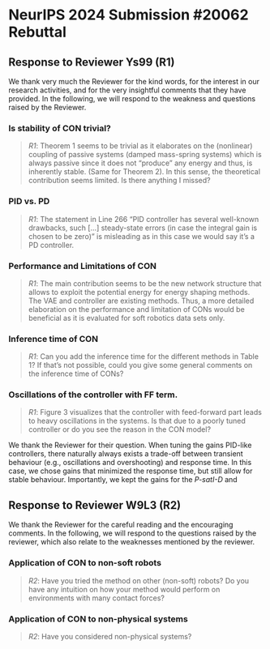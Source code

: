 # NeurIPS 2024 Submission #20062 Rebuttal

## Response to Reviewer Ys99 (R1)

We thank very much the Reviewer for the kind words, for the interest in our research activities, and for the
very insightful comments that they have provided. In the following, we will respond to the weakness and questions raised by the Reviewer.

### Is stability of CON trivial?

> <cite>R1</cite>: Theorem 1 seems to be trivial as it elaborates on the (nonlinear) coupling of passive systems (damped mass-spring systems) which is always passive since it does not “produce” any energy and thus, is inherently stable. (Same for Theorem 2). In this sense, the theoretical contribution seems limited. Is there anything I missed?

### PID vs. PD

> <cite>R1</cite>: The statement in Line 266 “PID controller has several well-known drawbacks, such […] steady-state errors (in case the integral gain is chosen to be zero)” is misleading as in this case we would say it’s a PD controller.

### Performance and Limitations of CON

> <cite>R1</cite>: The main contribution seems to be the new network structure that allows to exploit the potential energy for energy shaping methods. The VAE and controller are existing methods. Thus, a more detailed elaboration on the performance and limitation of CONs would be beneficial as it is evaluated for soft robotics data sets only.

### Inference time of CON

> <cite>R1</cite>: Can you add the inference time for the different methods in Table 1? If that’s not possible, could you give some general comments on the inference time of CONs?

### Oscillations of the controller with FF term. 

> <cite>R1</cite>: Figure 3 visualizes that the controller with feed-forward part leads to heavy oscillations in the systems. Is that due to a poorly tuned controller or do you see the reason in the CON model?

We thank the Reviewer for their question. When tuning the gains PID-like controllers, there naturally always exists a trade-off between transient behaviour (e.g., oscillations and overshooting) and response time.
In this case, we chose gains that minimized the response time, but still allow for stable behaviour. 
Importantly, we kept the gains for the _P-satI-D_ and 

## Response to Reviewer W9L3 (R2)

We thank the Reviewer for the careful reading and the encouraging comments. 
In the following, we will respond to the questions raised by the reviewer, which also relate to the weaknesses mentioned by the reviewer.

### Application of CON to non-soft robots

> <cite>R2</cite>: Have you tried the method on other (non-soft) robots? Do you have any intuition on how your method would perform on environments with many contact forces?

### Application of CON to non-physical systems

> <cite>R2</cite>: Have you considered non-physical systems?

